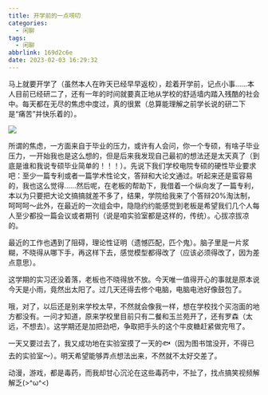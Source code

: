 ```yaml
---
title: 开学前的一点唠叨
categories:
  - 闲聊
tags:
  - 闲聊
abbrlink: 169d2c6e
date: 2023-02-03 16:29:32
---
```


马上就要开学了（虽然本人在昨天已经早早返校），趁着开学前，记点小事……本人目前已经研二了，还有一年的时间就要真正地从学校的舒适墙内踏入残酷的社会中。每天都在无尽的焦虑中度过，真的很累（总算能理解之前学长说的研二下是“痛苦”并快乐着的）。

![](https://cdn.makiru.top/images/202302031720970.jpeg)

<!--more-->

所谓的焦虑，一方面来自于毕业的压力，或许有人会问，你一个专硕，有啥子毕业压力，一开始我也是这么想的，但是后来我发现自己最初的想法还是太天真了（到底是谁和我说专硕毕业简单的！！！）。先说下我们学校电院专硕的硬性毕业要求吧：至少一篇专利或者一篇学术性论文，答辩和大论文通过。听起来还是蛮容易的，我也这么觉得……然后呢，在老板的帮助下，我借着一个纵向发了一篇专利，本以为只要把大论文搞搞就差不多了，结果，学院给我来了个答辩20%淘汰制，呵呵呵～此外，在最近的一次组会中，隐隐约约能感觉到老板是希望我们几个人每人至少都投一篇会议或者期刊（说是咱实验室都是这样的，传统）。心拔凉拔凉的。

最近的工作也遇到了阻碍，理论性证明（遗憾匹配，匹个鬼）。脑子里是一片浆糊，不晓得从哪下手，再这样下去，感觉模型都得改了（应该必须得改了，因为差点意思）。

这学期的实习还没着落，老板也不晓得放不放。今天唯一值得开心的事就是原本说今天是小雨，竟然出太阳了。过几天还得去修个电脑，电脑电池好像鼓包了。

哦，对了，以后还是别来学校太早，不然就会像我一样，想在学校找个买泡面的地方都没有。一问才知道，原来学校里目前只有二餐和玉兰苑开了，还有罗森（太远，不想去）。这学期还是加把劲吧，争取把手头的这个牛皮糖赶紧做完甩了。

一天又要过去了，我又成功地在实验室摸了一天的🐟（因为图书馆没开，不得已去的实验室～）。明天希望能够弄点想法出来，不然就不太好交差了。

动漫，游戏，都是毒药，而我却甘心沉沦在这些毒药中，不扯了，找点搞笑视频解解乏(>^ω^<)
